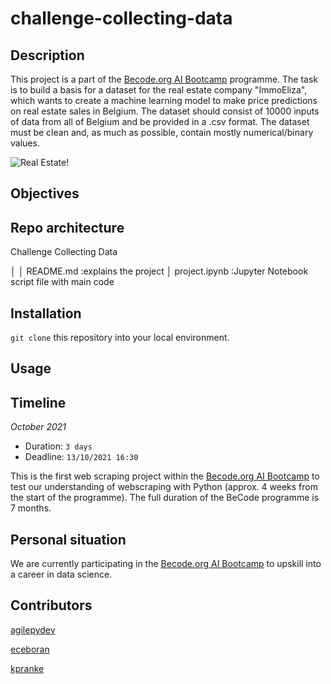 # challenge-collecting-data

## Description
This project is a part of the [Becode.org AI Bootcamp](https://becode.org/learn/ai-bootcamp/) programme. The task is to build a basis for a dataset for the real estate company "ImmoEliza", which wants to create a machine learning model to make price predictions on real estate sales in Belgium. The dataset should consist of 10000 inputs of data from all of Belgium and be provided in a .csv format. The dataset must be clean and, as much as possible, contain mostly numerical/binary values.

![Real Estate!](https://images.pexels.com/photos/106399/pexels-photo-106399.jpeg?auto=compress&cs=tinysrgb&dpr=1&w=500)
## Objectives

## Repo architecture

Challenge Collecting Data

│
│	README.md      :explains the project
│	project.ipynb  :Jupyter Notebook script file with main code

## Installation

`git clone` this repository into your local environment. 

## Usage

## Timeline
*October 2021*

- Duration: `3 days`
- Deadline: `13/10/2021 16:30`

This is the first web scraping project within the [Becode.org AI Bootcamp](https://becode.org/learn/ai-bootcamp/) to test our understanding of webscraping with Python (approx. 4 weeks from the start of the programme). The full duration of the BeCode programme is 7 months. 

## Personal situation
We are currently participating in the [Becode.org AI Bootcamp](https://becode.org/learn/ai-bootcamp/) to upskill into a career in data science. 

## Contributors
[agilepydev](https://github.com/agilepydev)

[eceboran](https://github.com/eceboran)

[kpranke](https://github.com/kpranke)